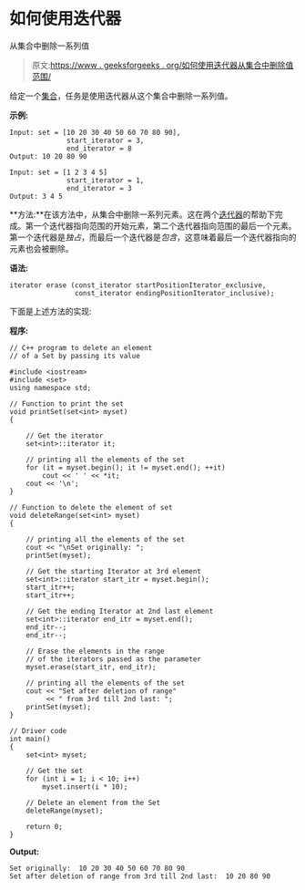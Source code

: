 # 如何使用迭代器

从集合中删除一系列值

> 原文:[https://www . geeksforgeeks . org/如何使用迭代器从集合中删除值范围/](https://www.geeksforgeeks.org/how-to-delete-a-range-of-values-from-the-set-using-iterator/)

给定一个[集合](https://www.geeksforgeeks.org/set-in-cpp-stl/)，任务是使用迭代器从这个集合中删除一系列值。

**示例:**

```
Input: set = [10 20 30 40 50 60 70 80 90],
              start_iterator = 3,
              end_iterator = 8
Output: 10 20 80 90

Input: set = [1 2 3 4 5]
              start_iterator = 1,
              end_iterator = 3
Output: 3 4 5

```

**方法:**在该方法中，从集合中删除一系列元素。这在两个[迭代器](https://www.geeksforgeeks.org/iterators-c-stl/)的帮助下完成。第一个迭代器指向范围的开始元素，第二个迭代器指向范围的最后一个元素。第一个迭代器是*独占*，而最后一个迭代器是*包含*，这意味着最后一个迭代器指向的元素也会被删除。

**语法:**

```
iterator erase (const_iterator startPositionIterator_exclusive, 
                const_iterator endingPositionIterator_inclusive);

```

下面是上述方法的实现:

**程序:**

```
// C++ program to delete an element
// of a Set by passing its value

#include <iostream>
#include <set>
using namespace std;

// Function to print the set
void printSet(set<int> myset)
{

    // Get the iterator
    set<int>::iterator it;

    // printing all the elements of the set
    for (it = myset.begin(); it != myset.end(); ++it)
        cout << ' ' << *it;
    cout << '\n';
}

// Function to delete the element of set
void deleteRange(set<int> myset)
{

    // printing all the elements of the set
    cout << "\nSet originally: ";
    printSet(myset);

    // Get the starting Iterator at 3rd element
    set<int>::iterator start_itr = myset.begin();
    start_itr++;
    start_itr++;

    // Get the ending Iterator at 2nd last element
    set<int>::iterator end_itr = myset.end();
    end_itr--;
    end_itr--;

    // Erase the elements in the range
    // of the iterators passed as the parameter
    myset.erase(start_itr, end_itr);

    // printing all the elements of the set
    cout << "Set after deletion of range"
         << " from 3rd till 2nd last: ";
    printSet(myset);
}

// Driver code
int main()
{
    set<int> myset;

    // Get the set
    for (int i = 1; i < 10; i++)
        myset.insert(i * 10);

    // Delete an element from the Set
    deleteRange(myset);

    return 0;
}
```

**Output:**

```
Set originally:  10 20 30 40 50 60 70 80 90
Set after deletion of range from 3rd till 2nd last:  10 20 80 90

```